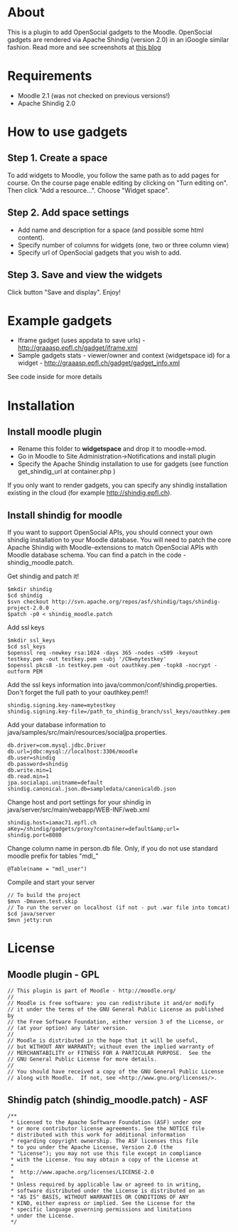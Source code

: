 About
==============
This is a plugin to add OpenSocial gadgets to the Moodle.
OpenSocial gadgets are rendered via Apache Shindig (version 2.0)
in an iGoogle similar fashion. Read more and see screenshots at
[this blog](http://vohtaski.blogspot.com/2011/09/bring-opensocial-gadgets-to-moodle.html)

Requirements
==============
* Moodle 2.1 (was not checked on previous versions!)
* Apache Shindig 2.0

   
How to use gadgets
==================
Step 1. Create a space
----------------------
To add widgets to Moodle, you follow the same path as to add pages for course.
On the course page enable editing by clicking on "Turn editing on".
Then click "Add a resource...". Choose "Widget space".


Step 2. Add space settings 
--------------------------
* Add name and description for a space (and possible some html content).
* Specify number of columns for widgets (one, two or three column view)
* Specify url of OpenSocial gadgets that you wish to add.

Step 3. Save and view the widgets
---------------------------------
Click button "Save and display". Enjoy!

Example gadgets
===============
* Iframe gadget (uses appdata to save urls) - http://graaasp.epfl.ch/gadget/iframe.xml
* Sample gadgets stats - viewer/owner and context (widgetspace id) for a widget - http://graaasp.epfl.ch/gadget/gadget_info.xml

See code inside for more details

Installation
==============
Install moodle plugin
--------------
* Rename this folder to **widgetspace** and drop it to moodle->mod. 
* Go in Moodle to Site Administration->Notifications and install plugin
* Specify the Apache Shindig installation to use for gadgets 
(see function get_shindig_url at container.php )

If you only want to render gadgets, you can specify any shindig installation
existing in the cloud (for example http://shindig.epfl.ch). 

Install shindig for moodle
--------------------------
If you want to support OpenSocial APIs, you should
connect your own shindig installation to your Moodle database. You will need to patch the core
Apache Shindig with Moodle-extensions to match OpenSocial APIs with Moodle database schema.
You can find a patch in the code - shindig_moodle.patch.

Get shindig and patch it!  
    
    $mkdir shindig
    $cd shindig
    $svn checkout http://svn.apache.org/repos/asf/shindig/tags/shindig-project-2.0.0 .
    $patch -p0 < shindig_moodle.patch
    
    
Add ssl keys
   
    $mkdir ssl_keys
    $cd ssl_keys
    $openssl req -newkey rsa:1024 -days 365 -nodes -x509 -keyout testkey.pem -out testkey.pem -subj '/CN=mytestkey'
    $openssl pkcs8 -in testkey.pem -out oauthkey.pem -topk8 -nocrypt -outform PEM
    
   
Add the ssl keys information into java/common/conf/shindig.properties. Don't forget the full path to your oauthkey.pem!!
    
    shindig.signing.key-name=mytestkey
    shindig.signing.key-file=/path_to_shindig_branch/ssl_keys/oauthkey.pem
    

Add your database information to java/samples/src/main/resources/socialjpa.properties.
    
    db.driver=com.mysql.jdbc.Driver
    db.url=jdbc:mysql://localhost:3306/moodle
    db.user=shindig
    db.password=shindig
    db.write.min=1
    db.read.min=1
    jpa.socialapi.unitname=default
    shindig.canonical.json.db=sampledata/canonicaldb.json
    
    
Change host and port settings for your shindig in java/server/src/main/webapp/WEB-INF/web.xml
    
    shindig.host=iamac71.epfl.ch
    aKey=/shindig/gadgets/proxy?container=default&amp;url=
    shindig.port=8080
    

Change column name in person.db file. Only, if you do not use standard moodle prefix for tables "mdl_"
    
    @Table(name = "mdl_user")
    
Compile and start your server
    
    // To build the project
    $mvn -Dmaven.test.skip
    // To run the server on localhost (if not - put .war file into tomcat)
    $cd java/server
    $mvn jetty:run
    
License
=======
Moodle plugin - GPL
-------------------

    // This plugin is part of Moodle - http://moodle.org/
    //
    // Moodle is free software: you can redistribute it and/or modify
    // it under the terms of the GNU General Public License as published by
    // the Free Software Foundation, either version 3 of the License, or
    // (at your option) any later version.
    //
    // Moodle is distributed in the hope that it will be useful,
    // but WITHOUT ANY WARRANTY; without even the implied warranty of
    // MERCHANTABILITY or FITNESS FOR A PARTICULAR PURPOSE.  See the
    // GNU General Public License for more details.
    //
    // You should have received a copy of the GNU General Public License
    // along with Moodle.  If not, see <http://www.gnu.org/licenses/>.

Shindig patch (shindig_moodle.patch) - ASF
------------------------------------------

    /**
     * Licensed to the Apache Software Foundation (ASF) under one
     * or more contributor license agreements. See the NOTICE file
     * distributed with this work for additional information
     * regarding copyright ownership. The ASF licenses this file
     * to you under the Apache License, Version 2.0 (the
     * "License"); you may not use this file except in compliance
     * with the License. You may obtain a copy of the License at
     * 
     *  http://www.apache.org/licenses/LICENSE-2.0
     *
     * Unless required by applicable law or agreed to in writing,
     * software distributed under the License is distributed on an
     * "AS IS" BASIS, WITHOUT WARRANTIES OR CONDITIONS OF ANY
     * KIND, either express or implied. See the License for the
     * specific language governing permissions and limitations
     * under the License.
     */
    